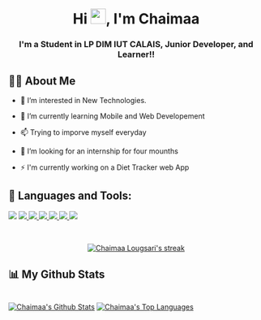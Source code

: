 <h1 align="center">Hi <img src="https://raw.githubusercontent.com/MartinHeinz/MartinHeinz/master/wave.gif" width="30px">, I'm Chaimaa</h1>
<h3 align="center">I'm a Student in LP DIM IUT CALAIS, Junior Developer, and Learner!!</h3>

## 🙋‍♂️ About Me

- 👀 I’m interested in New Technologies. <br>

- 🌱 I’m currently learning Mobile and Web Developement <br>

- 📫 Trying to imporve myself everyday<br>

- 👯 I’m looking for an internship for four mounths<br>

- ⚡ I'm currently working on a Diet Tracker web App

## 🚀 Languages and Tools:

<p align="left"> 
    <a href="https://www.figma.com/@chaimaa"><img src="https://img.icons8.com/fluency/48/4a90e2/figma.png"/></a>
    <a href="https://www.w3.org/html/" target="_blank"> <img src="https://img.icons8.com/color/48/000000/html-5.png"/> </a> 
    <a href="https://www.w3schools.com/css/" target="_blank"> <img src="https://img.icons8.com/color/48/000000/css3.png"/> </a> 
    <a href="https://getbootstrap.com" target="_blank"> <img src="https://img.icons8.com/color/48/000000/bootstrap.png"/> </a> 
    <a href="https://developer.mozilla.org/en-US/docs/Web/JavaScript" target="_blank"> <img src="https://img.icons8.com/color/48/000000/javascript.png"/> </a> 
        <a href="https://git-scm.com/" target="_blank"> <img src="https://img.icons8.com/color/48/000000/git.png"/> </a> 
    <a style="padding-right:8px;" href="https://www.mysql.com/" target="_blank"> <img src="https://img.icons8.com/fluent/50/000000/mysql-logo.png"/> </a>
  
   
</p>

<br/>

<p align="center">
    <a href="https://github.com/Chaimaa-20/github-readme-streak-stats">
        <img title="🔥 Get streak stats for your profile at git.io/streak-stats" alt="Chaimaa Lougsari's streak" src="https://github-readme-streak-stats.herokuapp.com/?user=Chaimaa-20&theme=black-ice&hide_border=true&stroke=0000&background=000000"/>
    </a>
</p>

## 📊 My Github Stats

  <br/>
    <a href="https://github.com/Chaimaa-20/github-readme-stats"><img alt="Chaimaa's Github Stats" src="https://github-readme-stats.vercel.app/api?username=Chaimaa-20&show_icons=true&count_private=true&theme=react&hide_border=true&bg_color=000000" /></a>
  <a href="https://github.com/Chaimaa-20/github-readme-stats"><img alt="Chaimaa's Top Languages" src="https://github-readme-stats.vercel.app/api/top-langs/?username=Chaimaa-20&langs_count=8&count_private=true&layout=compact&theme=react&hide_border=true&bg_color=000000" /></a>
  <br/>
  
<br/>
<br/>
<!-- 
<a href="https://github.com/Chaimaa-20/github-readme-activity-graph"><img alt="Chaimaa's Activity Graph" src="https://activity-graph.herokuapp.com/graph?username=Chaimaa-20&bg_color=000000&color=900C3F&line=900C3F&point=FFFFFF&hide_border=true" /></a> -->

<br/>
<br/>
